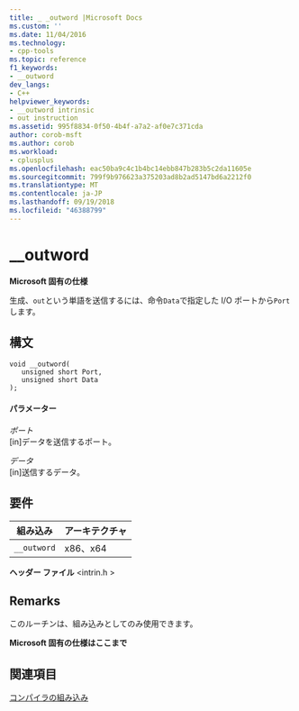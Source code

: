 ```yaml
---
title: _ _outword |Microsoft Docs
ms.custom: ''
ms.date: 11/04/2016
ms.technology:
- cpp-tools
ms.topic: reference
f1_keywords:
- __outword
dev_langs:
- C++
helpviewer_keywords:
- __outword intrinsic
- out instruction
ms.assetid: 995f8834-0f50-4b4f-a7a2-af0e7c371cda
author: corob-msft
ms.author: corob
ms.workload:
- cplusplus
ms.openlocfilehash: eac50ba9c4c1b4bc14ebb847b283b5c2da11605e
ms.sourcegitcommit: 799f9b976623a375203ad8b2ad5147bd6a2212f0
ms.translationtype: MT
ms.contentlocale: ja-JP
ms.lasthandoff: 09/19/2018
ms.locfileid: "46388799"
---
```

# <a name="outword"></a>__outword

**Microsoft 固有の仕様**

生成、`out`という単語を送信するには、命令`Data`で指定した I/O ポートから`Port`します。

## <a name="syntax"></a>構文

```
void __outword( 
   unsigned short Port, 
   unsigned short Data 
);
```

#### <a name="parameters"></a>パラメーター

*ポート*<br/>
[in]データを送信するポート。

*データ*<br/>
[in]送信するデータ。

## <a name="requirements"></a>要件

|組み込み|アーキテクチャ|
|---------------|------------------|
|`__outword`|x86、x64|

**ヘッダー ファイル** \<intrin.h >

## <a name="remarks"></a>Remarks

このルーチンは、組み込みとしてのみ使用できます。

**Microsoft 固有の仕様はここまで**

## <a name="see-also"></a>関連項目

[コンパイラの組み込み](../intrinsics/compiler-intrinsics.md)